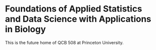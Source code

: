 # Foundations of Applied Statistics and Data Science with Applications in Biology

This is the future home of QCB 508 at Princeton University.
